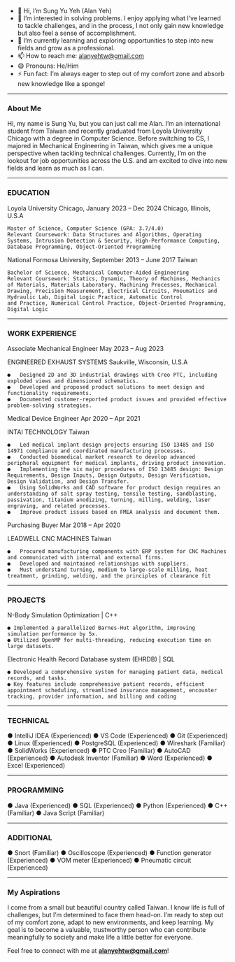 - 👋 Hi, I’m Sung Yu Yeh (Alan Yeh)
- 👀 I’m interested in solving problems. I enjoy applying what I’ve learned to tackle challenges, and in the process, I not only gain new knowledge but also feel a sense of accomplishment.  
- 🌱 I’m currently learning and exploring opportunities to step into new fields and grow as a professional.  
- 📫 How to reach me: alanyehtw@gmail.com  
- 😄 Pronouns: He/Him  
- ⚡ Fun fact: I’m always eager to step out of my comfort zone and absorb new knowledge like a sponge!  

---
### About Me  
Hi, my name is Sung Yu, but you can just call me Alan. I’m an international student from Taiwan and recently graduated from Loyola University Chicago with a degree in Computer Science. Before switching to CS, I majored in Mechanical Engineering in Taiwan, which gives me a unique perspective when tackling technical challenges. Currently, I’m on the lookout for job opportunities across the U.S. and am excited to dive into new fields and learn as much as I can.  

---
### EDUCATION


  Loyola University Chicago,  January 2023 – Dec 2024 	 Chicago, Illinois, U.S.A
    
    Master of Science, Computer Science (GPA: 3.7/4.0)
    Relevant Coursework: Data Structures and Algorithms, Operating Systems, Intrusion Detection & Security, High-Performance Computing, Database Programming, Object-Oriented Programming	
  
  
  National Formosa University,  September 2013 – June 2017	 Taiwan
  
    Bachelor of Science, Mechanical Computer-Aided Engineering
    Relevant Coursework: Statics, Dynamic, Theory of Machines, Mechanics of Materials, Materials Laboratory, Machining Processes, Mechanical Drawing, Precision Measurement, Electrical Circuits, Pneumatics and Hydraulic Lab, Digital Logic Practice, Automatic Control 
    and Practice, Numerical Control Practice, Object-Oriented Programming, Digital Logic
---
### WORK EXPERIENCE


  Associate Mechanical Engineer	May 2023 – Aug 2023
  
  ENGINEERED EXHAUST SYSTEMS		                           Saukville, Wisconsin, U.S.A

  
    ●	Designed 2D and 3D industrial drawings with Creo PTC, including exploded views and dimensioned schematics.
    ●	Developed and proposed product solutions to meet design and functionality requirements.
    ●	Documented customer-reported product issues and provided effective problem-solving strategies.
  
  
  Medical Device Engineer	Apr 2020 – Apr 2021
  
  INTAI TECHNOLOGY	  	Taiwan

  
    ●	Led medical implant design projects ensuring ISO 13485 and ISO 14971 compliance and coordinated manufacturing processes.
    ●	Conducted biomedical market research to develop advanced peripheral equipment for medical implants, driving product innovation.
    ●	Implementing the six major procedures of ISO 13485 design: Design Requirements, Design Inputs, Design Outputs, Design Verification, Design Validation, and Design Transfer.
    ●	Using SolidWorks and CAD software for product design requires an understanding of salt spray testing, tensile testing, sandblasting, passivation, titanium anodizing, turning, milling, welding, laser engraving, and related processes.
    ●	Improve product issues based on FMEA analysis and document them.
  
  
  Purchasing Buyer	Mar 2018 – Apr 2020
  
  LEADWELL CNC MACHINES			Taiwan

  
    ●	Procured manufacturing components with ERP system for CNC Machines and communicated with internal and external firms.
    ●	Developed and maintained relationships with suppliers.
    ●	Must understand turning, medium to large-scale milling, heat treatment, grinding, welding, and the principles of clearance fit

---
### PROJECTS


  N-Body Simulation Optimization | C++

    ● Implemented a parallelized Barnes-Hut algorithm, improving simulation performance by 5x.
    ● Utilized OpenMP for multi-threading, reducing execution time on large datasets.

    
  Electronic Health Record Database system (EHRDB) | SQL

    ● Developed a comprehensive system for managing patient data, medical records, and tasks.
    ● Key features include comprehensive patient records, efficient appointment scheduling, streamlined insurance management, encounter tracking, provider information, and billing and coding


---
### TECHNICAL

 ● IntelliJ IDEA (Experienced)
 ● VS Code (Experienced)
 ● Git (Experienced)
 ● Linux (Experienced)
 ● PostgreSQL (Experienced)
 ● Wireshark (Familiar)
 ● SolidWorks (Experienced)
 ● PTC Creo (Familiar)
 ● AutoCAD (Experienced)
 ● Autodesk Inventor (Familiar)
 ● Word (Experienced)
 ● Excel (Experienced)

---
### PROGRAMMING
 ● Java (Experienced)
 ● SQL (Experienced)
 ● Python (Experienced)
 ● C++ (Familiar)
 ● Java Script (Familiar)

---
### ADDITIONAL
 ● Snort (Familiar)
 ● Oscilloscope (Experienced)
 ● Function generator (Experienced)
 ● VOM meter (Experienced)
 ● Pneumatic circuit (Experienced)

---

### My Aspirations  
I come from a small but beautiful country called Taiwan. I know life is full of challenges, but I’m determined to face them head-on. I’m ready to step out of my comfort zone, adapt to new environments, and keep learning. My goal is to become a valuable, trustworthy person who can contribute meaningfully to society and make life a little better for everyone.  

Feel free to connect with me at **alanyehtw@gmail.com**!  
